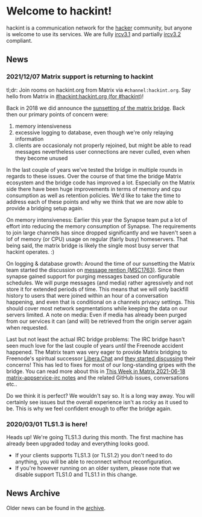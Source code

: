 # Welcome to hackint!

hackint is a communication network for the [hacker](https://en.wikipedia.org/wiki/Hacker_culture) community, but anyone is welcome to use its services. We are fully [ircv3.1](http://ircv3.net/irc/#ircv31) and partially [ircv3.2](https://ircv3.net/irc/#ircv32) compliant.

## News

### 2021/12/07 Matrix support is returning to hackint

tl;dr: Join rooms on hackint.org from Matrix via `#channel:hackint.org`. Say hello from Matrix in [#hackint:hackint.org (for #hackint)](https://matrix.to/#/#hackint:hackint.org)!

Back in 2018 we did announce the [sunsetting of the matrix bridge](https://hackint.org/archive#20181028_Matrix_Bridging_Sunset). Back then our primary points of concern were:

1. memory intensiveness
2. excessive logging to database, even though we're only relaying information
3. clients are occasionaly not properly rejoined, but might be able to read messages nevertheless user connections are never culled, even when they become unused

In the last couple of years we've tested the bridge in multiple rounds in regards to these issues. Over the course of that time the bridge Matrix ecosystem and the bridge code has improved a lot. Especially on the Matrix side there have been huge improvements in terms of memory and cpu consumption as well as retention policies. We'd like to take the time to address each of these points and why we think that we are now able to provide a bridging setup again.

On memory intensiveness: Earlier this year the Synapse team put a lot of effort into reducing the memory consumption of Synapse. The requirements to join large channels has since dropped significantly and we haven't seen a lof of memory (or CPU) usage on regular (fairly busy) homeservers. That being said, the matrix bridge is likely the single most busy server that hackint operates. :)

On logging & database growth: Around the time of our sunsetting the Matrix team started the discussion on [message rention (MSC1763)](https://github.com/matrix-org/matrix-doc/pull/1763#issuecomment-450530676). Since then synapse gained support for purging messages based on configurable schedules. We will purge messages (and media) rather agressively and not store it for extended periods of time. This means that we will only backfill history to users that were joined within an hour of a conversation happening, and even that is conditional on a channels privacy settings. This should cover most network segmentations while keeping the data on our servers limited. A note on media: Even if media has already been purged from our services it can (and will) be retrieved from the origin server again when requested.

Last but not least the actual IRC bridge problems: The IRC bridge hasn't seen much love for the last couple of years *until* the Freenode accident happened. The Matrix team was very eager to provide Matrix bridging to Freenode's spiritual successor [Libera.Chat](https://libera.chat) and [they started discussing](https://twitter.com/liberachat/status/1396920289641091079) their concerns! This has led to fixes for most of our long-standing gripes with the bridge. You can read more about this in [This Week in Matrix 2021-06-18 matrix-appservice-irc notes](https://matrix.org/blog/2021/06/18/this-week-in-matrix-2021-06-18#matrix-appservice-irc-weights-in-at-release-0270) and the related GitHub issues, conversations etc..

Do we think it is perfect? We wouldn't say so. It is a long way away. You will certainly see issues but the overall experience isn't as rocky as it used to be. This is why we feel confident enough to offer the bridge again.

### 2020/03/01 TLS1.3 is here!

Heads up! We're going TLS1.3 during this month. The first machine has already been upgraded today and everything looks good.

- If your clients supports TLS1.3 (or TLS1.2) you don't need to do anything, you will be able to reconnect without reconfiguration.
- If you're however running on an older system, please note that we disable support TLS1.0 and TLS1.1 in this change.

## News Archive

Older news can be found in the [archive](/archive).
